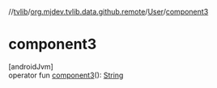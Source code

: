 //[tvlib](../../../index.md)/[org.mjdev.tvlib.data.github.remote](../index.md)/[User](index.md)/[component3](component3.md)

# component3

[androidJvm]\
operator fun [component3](component3.md)(): [String](https://kotlinlang.org/api/latest/jvm/stdlib/kotlin/-string/index.html)
